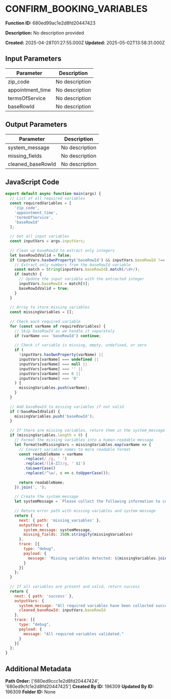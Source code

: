 # CONFIRM_BOOKING_VARIABLES

**Function ID:** 680ed99ac1e2d8fd20447423

**Description:** No description provided

**Created:** 2025-04-28T01:27:55.000Z
**Updated:** 2025-05-02T13:58:31.000Z

## Input Parameters

| Parameter | Description |
|-----------|-------------|
| zip_code | No description |
| appointment_time | No description |
| termsOfService | No description |
| baseRowId | No description |


## Output Parameters

| Parameter | Description |
|-----------|-------------|
| system_message | No description |
| missing_fields | No description |
| cleaned_baseRowId | No description |


## JavaScript Code

```javascript
export default async function main(args) {
  // List of all required variables
  const requiredVariables = [
    'zip_code',
    'appointment_time',
    'termsOfService',
    'baseRowId'
  ];
  
  // Get all input variables
  const inputVars = args.inputVars;
  
  // Clean up baseRowId to extract only integers
  let baseRowIdValid = false;
  if (inputVars.hasOwnProperty('baseRowId') && inputVars.baseRowId !== undefined && inputVars.baseRowId !== null) {
    // Extract only numbers from the baseRowId variable
    const match = String(inputVars.baseRowId).match(/\d+/);
    if (match) {
      // Update the input variable with the extracted integer
      inputVars.baseRowId = match[0];
      baseRowIdValid = true;
    }
  }
  
  // Array to store missing variables
  const missingVariables = [];
  
  // Check each required variable
  for (const varName of requiredVariables) {
    // Skip baseRowId as we handle it separately
    if (varName === 'baseRowId') continue;
    
    // Check if variable is missing, empty, undefined, or zero
    if (
      !inputVars.hasOwnProperty(varName) || 
      inputVars[varName] === undefined || 
      inputVars[varName] === null || 
      inputVars[varName] === '' || 
      inputVars[varName] === 0 || 
      inputVars[varName] === '0'
    ) {
      missingVariables.push(varName);
    }
  }
  
  // Add baseRowId to missing variables if not valid
  if (!baseRowIdValid) {
    missingVariables.push('baseRowId');
  }
  
  // If there are missing variables, return them in the system_message
  if (missingVariables.length > 0) {
    // Format the missing variables into a human-readable message
    let formattedMissingVars = missingVariables.map(varName => {
      // Convert variable names to more readable format
      const readableName = varName
        .replace(/_/g, ' ')
        .replace(/([A-Z])/g, ' $1')
        .toLowerCase()
        .replace(/^\w/, c => c.toUpperCase());
      
      return readableName;
    }).join(', ');
    
    // Create the system message
    let systemMessage = `Please collect the following information to continue: ${formattedMissingVars}.`;
    
    // Return error path with missing variables and system message
    return {
      next: { path: 'missing_variables' },
      outputVars: {
        system_message: systemMessage,
        missing_fields: JSON.stringify(missingVariables)
      },
      trace: [{ 
        type: "debug", 
        payload: { 
          message: `Missing variables detected: ${missingVariables.join(', ')}` 
        } 
      }]
    };
  }
  
  // If all variables are present and valid, return success
  return {
    next: { path: 'success' },
    outputVars: {
      system_message: "All required variables have been collected successfully, please path to the next node.",
      cleaned_baseRowId: inputVars.baseRowId
    },
    trace: [{ 
      type: "debug", 
      payload: { 
        message: "All required variables validated." 
      } 
    }]
  };
}
```

## Additional Metadata

**Path Order:** ['680ed9ccc1e2d8fd20447424', '680ed9cfc1e2d8fd20447425']
**Created By ID:** 196309
**Updated By ID:** 196309
**Folder ID:** None
